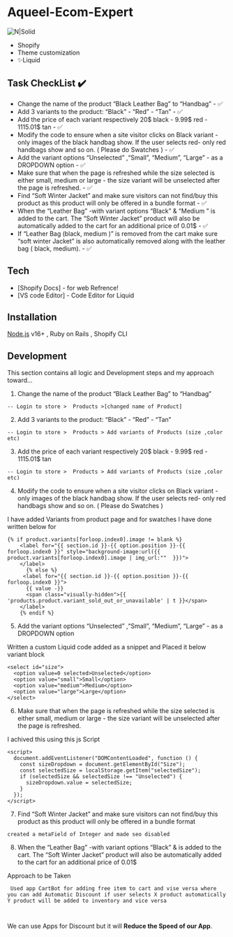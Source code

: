 
<h1 class="code-line" data-line-start=0 data-line-end=1 ><a id="AqueelEcomExpert_0"></a>Aqueel-Ecom-Expert</h1>
<p class="has-line-data" data-line-start="2" data-line-end="3"><img src="https://ecomexperts.io/cdn/shop/files/image_26.png?v=1684157387&amp;width=220" alt="N|Solid"></p>
<ul>
<li class="has-line-data" data-line-start="3" data-line-end="4">Shopify</li>
<li class="has-line-data" data-line-start="4" data-line-end="5">Theme customization</li>
<li class="has-line-data" data-line-start="5" data-line-end="7">✨Liquid</li>
</ul>
<h2 class="code-line" data-line-start=7 data-line-end=8 ><a id="Task_CheckList__7"></a>Task CheckList ✔️</h2>
<ul>
<li class="has-line-data" data-line-start="9" data-line-end="10">Change the name of the product “Black Leather Bag” to “Handbag” - ✅</li>
<li class="has-line-data" data-line-start="10" data-line-end="11">Add 3 variants to the product: “Black” - “Red” - “Tan” - ✅</li>
<li class="has-line-data" data-line-start="11" data-line-end="12">Add the price of each variant respectively 20$ black - 9.99$ red - 1115.01$ tan - ✅</li>
<li class="has-line-data" data-line-start="12" data-line-end="13">Modify the code to ensure when a site visitor clicks on Black variant - only images of the black handbag show. If the user selects red- only red handbags show and so on. ( Please do Swatches ) - ✅</li>
<li class="has-line-data" data-line-start="13" data-line-end="14">Add the variant options “Unselected” ,“Small”, “Medium”, “Large” - as a DROPDOWN option - ✅</li>
<li class="has-line-data" data-line-start="14" data-line-end="15">Make sure that when the page is refreshed while the size selected is either small, medium or large - the size variant will be unselected after the page is refreshed. - ✅</li>
<li class="has-line-data" data-line-start="15" data-line-end="16">Find “Soft Winter Jacket” and make sure visitors can not find/buy this product as this product will only be offered in a bundle format - ✅</li>
<li class="has-line-data" data-line-start="16" data-line-end="17">When the “Leather Bag” -with variant options “Black” &amp; “Medium ” is added to the cart. The “Soft Winter Jacket” product will also be automatically added to the cart for an additional price of 0.01$ - ✅</li>
<li class="has-line-data" data-line-start="17" data-line-end="19">If “Leather Bag (black, medium )” is removed from the cart make sure “soft winter Jacket” is also automatically removed along with the leather bag ( black, medium). - ✅</li>
</ul>
<h2 class="code-line" data-line-start=19 data-line-end=20 ><a id="Tech_19"></a>Tech</h2>
<ul>
<li class="has-line-data" data-line-start="22" data-line-end="23">[Shopify Docs] -  for web Refrence!</li>
<li class="has-line-data" data-line-start="23" data-line-end="24">[VS code Editor] - Code Editor for Liquid</li>
</ul>
<h2 class="code-line" data-line-start=27 data-line-end=28 ><a id="Installation_27"></a>Installation</h2>
<p class="has-line-data" data-line-start="29" data-line-end="30"><a href="https://nodejs.org/">Node.js</a> v16+ , Ruby on Rails , Shopify CLI</p>
<h2 class="code-line" data-line-start=32 data-line-end=33 ><a id="Development_32"></a>Development</h2>
<p class="has-line-data" data-line-start="33" data-line-end="34">This section contains all logic and Development steps and my approach toward…</p>
<ol>
<li class="has-line-data" data-line-start="35" data-line-end="37">Change the name of the product “Black Leather Bag” to “Handbag”</li>
</ol>
<pre><code class="has-line-data" data-line-start="38" data-line-end="40" class="language-sh">-- Login to store &gt;  Products &gt;[changed name of Product]
</code></pre>
<ol start="2">
<li class="has-line-data" data-line-start="40" data-line-end="41">Add 3 variants to the product: “Black” - “Red” - “Tan”</li>
</ol>
<pre><code class="has-line-data" data-line-start="42" data-line-end="44" class="language-sh">-- Login to store &gt;  Products &gt; Add variants of Products (size ,color etc)
</code></pre>
<ol start="3">
<li class="has-line-data" data-line-start="44" data-line-end="46">Add the price of each variant respectively 20$ black - 9.99$ red - 1115.01$ tan</li>
</ol>
<pre><code class="has-line-data" data-line-start="47" data-line-end="49" class="language-sh">-- Login to store &gt;  Products &gt; Add variants of Products (size ,color etc)
</code></pre>
<ol start="4">
<li class="has-line-data" data-line-start="49" data-line-end="51">Modify the code to ensure when a site visitor clicks on Black variant - only images of the black handbag show. If the user selects red- only red handbags show and so on. ( Please do Swatches )</li>
</ol>
<p class="has-line-data" data-line-start="51" data-line-end="52">I have added Variants from product page and for swatches I have done written below for</p>
<pre><code class="has-line-data" data-line-start="53" data-line-end="63" class="language-sh">{% <span class="hljs-keyword">if</span> product.variants[forloop.index0].image != blank %}
    &lt;label <span class="hljs-keyword">for</span>=<span class="hljs-string">"{{ section.id }}-{{ option.position }}-{{ forloop.index0 }}"</span> style=<span class="hljs-string">"background-image:url({{ product.variants[forloop.index0].image | img_url:"</span><span class="hljs-string">"  }})"</span>&gt;
    &lt;/label&gt;
      {% <span class="hljs-keyword">else</span> %}
     &lt;label <span class="hljs-keyword">for</span>=<span class="hljs-string">"{{ section.id }}-{{ option.position }}-{{ forloop.index0 }}"</span>&gt;
      {{ value -}}
      &lt;span class=<span class="hljs-string">"visually-hidden"</span>&gt;{{ <span class="hljs-string">'products.product.variant_sold_out_or_unavailable'</span> | t }}&lt;/span&gt;
    &lt;/label&gt;
    {% endif %}
</code></pre>
<ol start="5">
<li class="has-line-data" data-line-start="63" data-line-end="65">Add the variant options “Unselected” ,“Small”, “Medium”, “Large” - as a DROPDOWN option</li>
</ol>
<p class="has-line-data" data-line-start="65" data-line-end="66">Written a custom Liquid code added as a snippet and Placed it below variant block</p>
<pre><code class="has-line-data" data-line-start="67" data-line-end="74" class="language-sh">&lt;select id=<span class="hljs-string">"size"</span>&gt;
  &lt;option value=<span class="hljs-number">0</span> selected&gt;Unselected&lt;/option&gt;
  &lt;option value=<span class="hljs-string">"small"</span>&gt;Small&lt;/option&gt;
  &lt;option value=<span class="hljs-string">"medium"</span>&gt;Medium&lt;/option&gt;
  &lt;option value=<span class="hljs-string">"large"</span>&gt;Large&lt;/option&gt;
&lt;/select&gt;
</code></pre>
<ol start="6">
<li class="has-line-data" data-line-start="74" data-line-end="76">Make sure that when the page is refreshed while the size selected is either small, medium or large - the size variant will be unselected after the page is refreshed.</li>
</ol>
<p class="has-line-data" data-line-start="76" data-line-end="77">I achived this using this js Script</p>
<pre><code class="has-line-data" data-line-start="78" data-line-end="88" class="language-sh">&lt;script&gt;
  document.addEventListener(<span class="hljs-string">"DOMContentLoaded"</span>, <span class="hljs-function"><span class="hljs-title">function</span></span> () {
    const sizeDropdown = document.getElementById(<span class="hljs-string">"Size"</span>);
    const selectedSize = <span class="hljs-built_in">local</span>Storage.getItem(<span class="hljs-string">"selectedSize"</span>);
    <span class="hljs-keyword">if</span> (selectedSize &amp;&amp; selectedSize !== <span class="hljs-string">"Unselected"</span>) {
      sizeDropdown.value = selectedSize;
    }
  });
&lt;/script&gt;
</code></pre>
<ol start="7">
<li class="has-line-data" data-line-start="88" data-line-end="89">Find “Soft Winter Jacket” and make sure visitors can not find/buy this product as this product will only be offered in a bundle format</li>
</ol>
<pre><code class="has-line-data" data-line-start="90" data-line-end="92" class="language-sh">created a metaField of Integer and made seo disabled 
</code></pre>
<ol start="8">
<li class="has-line-data" data-line-start="92" data-line-end="94">When the “Leather Bag” -with variant options “Black” &amp;  is added to the cart. The “Soft Winter Jacket” product will also be automatically added to the cart for an additional price of 0.01$</li>
</ol>
<p class="has-line-data" data-line-start="94" data-line-end="95">Approach to be Taken</p>
<pre><code class="has-line-data" data-line-start="96" data-line-end="99" class="language-sh"> Used app CartBot for adding free item to cart and vise versa <span class="hljs-built_in">where</span> you can add Automatic Discount <span class="hljs-keyword">if</span> user selects X product automatically Y product will be added to inventory and vice versa

</code></pre>
<p class="has-line-data" data-line-start="99" data-line-end="100">We can use Apps for Discount but it will <strong>Reduce the Speed of our App</strong>.</p>
